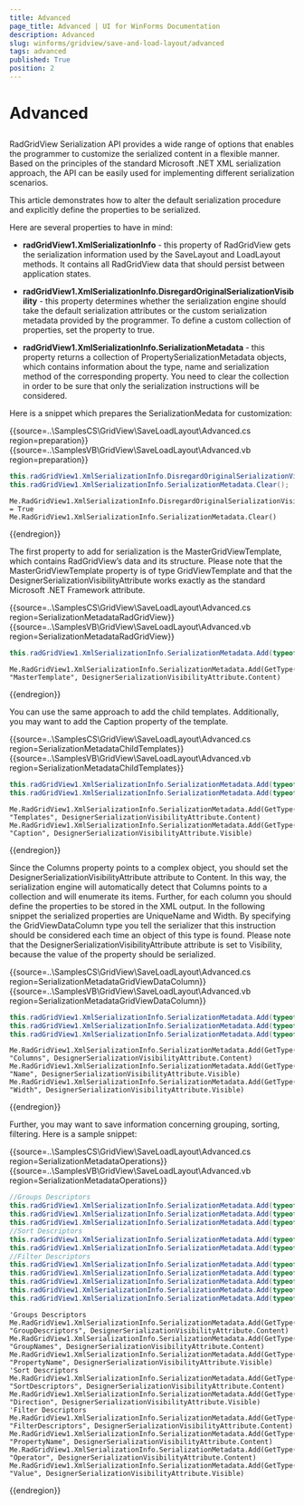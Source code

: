 ```yaml
---
title: Advanced
page_title: Advanced | UI for WinForms Documentation
description: Advanced
slug: winforms/gridview/save-and-load-layout/advanced
tags: advanced
published: True
position: 2
---
```


# Advanced



## 

RadGridView Serialization API provides a wide range of options that enables the programmer to customize the serialized content in a flexible manner. Based on the principles of the standard Microsoft .NET XML serialization approach, the API can be easily used for implementing different serialization scenarios. 

This article demonstrates how to alter the default serialization procedure and explicitly define the properties to be serialized.

Here are several properties to have in mind:

* __radGridView1.XmlSerializationInfo__ - this property of RadGridView gets the serialization information used by the SaveLayout and LoadLayout methods. It contains all RadGridView data that should persist between application states.

* __radGridView1.XmlSerializationInfo.DisregardOriginalSerializationVisibility__ - this property determines whether the serialization engine should take the default serialization attributes or the custom serialization metadata provided by the programmer. To define a custom collection of properties, set the property to true.

* __radGridView1.XmlSerializationInfo.SerializationMetadata__ - this property returns a collection of PropertySerializationMetadata objects, which contains information about the type, name and serialization method of the corresponding property. You need to clear the collection in order to be sure that only the serialization instructions will be considered.

Here is a snippet which prepares the SerializationMedata for customization:

{{source=..\SamplesCS\GridView\SaveLoadLayout\Advanced.cs region=preparation}} 
{{source=..\SamplesVB\GridView\SaveLoadLayout\Advanced.vb region=preparation}} 

````C#
this.radGridView1.XmlSerializationInfo.DisregardOriginalSerializationVisibility = true;
this.radGridView1.XmlSerializationInfo.SerializationMetadata.Clear();

````
````VB.NET
Me.RadGridView1.XmlSerializationInfo.DisregardOriginalSerializationVisibility = True
Me.RadGridView1.XmlSerializationInfo.SerializationMetadata.Clear()

````

{{endregion}}

The first property to add for serialization is the MasterGridViewTemplate, which contains RadGridView’s data and its structure. Please note that the MasterGridViewTemplate property is of type GridViewTemplate and that the DesignerSerializationVisibilityAttribute works exactly as the standard Microsoft .NET Framework attribute.

{{source=..\SamplesCS\GridView\SaveLoadLayout\Advanced.cs region=SerializationMetadataRadGridView}} 
{{source=..\SamplesVB\GridView\SaveLoadLayout\Advanced.vb region=SerializationMetadataRadGridView}} 

````C#
this.radGridView1.XmlSerializationInfo.SerializationMetadata.Add(typeof(RadGridView),"MasterTemplate",DesignerSerializationVisibilityAttribute.Content);

````
````VB.NET
Me.RadGridView1.XmlSerializationInfo.SerializationMetadata.Add(GetType(RadGridView), "MasterTemplate", DesignerSerializationVisibilityAttribute.Content)

````

{{endregion}}

You can use the same approach to add the child templates. Additionally, you may want to add the Caption property of the template.

{{source=..\SamplesCS\GridView\SaveLoadLayout\Advanced.cs region=SerializationMetadataChildTemplates}} 
{{source=..\SamplesVB\GridView\SaveLoadLayout\Advanced.vb region=SerializationMetadataChildTemplates}} 

````C#
this.radGridView1.XmlSerializationInfo.SerializationMetadata.Add(typeof(GridViewTemplate), "Templates", DesignerSerializationVisibilityAttribute.Content);
this.radGridView1.XmlSerializationInfo.SerializationMetadata.Add(typeof(GridViewTemplate), "Caption", DesignerSerializationVisibilityAttribute.Visible);

````
````VB.NET
Me.RadGridView1.XmlSerializationInfo.SerializationMetadata.Add(GetType(GridViewTemplate), "Templates", DesignerSerializationVisibilityAttribute.Content)
Me.RadGridView1.XmlSerializationInfo.SerializationMetadata.Add(GetType(GridViewTemplate), "Caption", DesignerSerializationVisibilityAttribute.Visible)

````

{{endregion}}

Since the Columns property points to a complex object, you should set the DesignerSerializationVisibilityAttribute attribute to Content. In this way, the serialization engine will automatically detect that Columns points to a collection and will enumerate its items. Further, for each column you should define the properties to be stored in the XML output. In the following snippet the serialized properties are UniqueName and Width. By specifying the GridViewDataColumn type you tell the serializer that this instruction should be considered each time an object of this type is found. Please note that the DesignerSerializationVisibilityAttribute attribute is set to Visibility, because the value of the property should be serialized.

{{source=..\SamplesCS\GridView\SaveLoadLayout\Advanced.cs region=SerializationMetadataGridViewDataColumn}} 
{{source=..\SamplesVB\GridView\SaveLoadLayout\Advanced.vb region=SerializationMetadataGridViewDataColumn}} 

````C#
this.radGridView1.XmlSerializationInfo.SerializationMetadata.Add(typeof(GridViewTemplate), "Columns", DesignerSerializationVisibilityAttribute.Content);
this.radGridView1.XmlSerializationInfo.SerializationMetadata.Add(typeof(GridViewDataColumn), "Name", DesignerSerializationVisibilityAttribute.Visible);
this.radGridView1.XmlSerializationInfo.SerializationMetadata.Add(typeof(GridViewDataColumn), "Width", DesignerSerializationVisibilityAttribute.Visible);

````
````VB.NET
Me.RadGridView1.XmlSerializationInfo.SerializationMetadata.Add(GetType(GridViewTemplate), "Columns", DesignerSerializationVisibilityAttribute.Content)
Me.RadGridView1.XmlSerializationInfo.SerializationMetadata.Add(GetType(GridViewDataColumn), "Name", DesignerSerializationVisibilityAttribute.Visible)
Me.RadGridView1.XmlSerializationInfo.SerializationMetadata.Add(GetType(GridViewDataColumn), "Width", DesignerSerializationVisibilityAttribute.Visible)

````

{{endregion}}


Further, you may want to save information concerning grouping, sorting, filtering. Here is a sample snippet:

{{source=..\SamplesCS\GridView\SaveLoadLayout\Advanced.cs region=SerializationMetadataOperations}} 
{{source=..\SamplesVB\GridView\SaveLoadLayout\Advanced.vb region=SerializationMetadataOperations}} 

````C#
//Groups Descriptors	            
this.radGridView1.XmlSerializationInfo.SerializationMetadata.Add(typeof(GridViewTemplate), "GroupDescriptors", DesignerSerializationVisibilityAttribute.Content);
this.radGridView1.XmlSerializationInfo.SerializationMetadata.Add(typeof(GroupDescriptor), "GroupNames", DesignerSerializationVisibilityAttribute.Content);
this.radGridView1.XmlSerializationInfo.SerializationMetadata.Add(typeof(SortDescriptor), "PropertyName", DesignerSerializationVisibilityAttribute.Visible);
//Sort Descriptors            
this.radGridView1.XmlSerializationInfo.SerializationMetadata.Add(typeof(GridViewTemplate), "SortDescriptors", DesignerSerializationVisibilityAttribute.Content);
this.radGridView1.XmlSerializationInfo.SerializationMetadata.Add(typeof(SortDescriptor), "Direction", DesignerSerializationVisibilityAttribute.Visible);
//Filter Descriptors           
this.radGridView1.XmlSerializationInfo.SerializationMetadata.Add(typeof(GridViewTemplate), "FilterDescriptors", DesignerSerializationVisibilityAttribute.Content);
this.radGridView1.XmlSerializationInfo.SerializationMetadata.Add(typeof(FilterDescriptor), "PropertyName", DesignerSerializationVisibilityAttribute.Visible);
this.radGridView1.XmlSerializationInfo.SerializationMetadata.Add(typeof(FilterDescriptor), "Operator", DesignerSerializationVisibilityAttribute.Visible);
this.radGridView1.XmlSerializationInfo.SerializationMetadata.Add(typeof(FilterDescriptor), "Value", DesignerSerializationVisibilityAttribute.Visible);
this.radGridView1.XmlSerializationInfo.SerializationMetadata.Add(typeof(FilterDescriptor), "IsFilterEditor", DesignerSerializationVisibilityAttribute.Visible);

````
````VB.NET
'Groups Descriptors
Me.RadGridView1.XmlSerializationInfo.SerializationMetadata.Add(GetType(GridViewTemplate), "GroupDescriptors", DesignerSerializationVisibilityAttribute.Content)
Me.RadGridView1.XmlSerializationInfo.SerializationMetadata.Add(GetType(GroupDescriptor), "GroupNames", DesignerSerializationVisibilityAttribute.Content)
Me.RadGridView1.XmlSerializationInfo.SerializationMetadata.Add(GetType(SortDescriptor), "PropertyName", DesignerSerializationVisibilityAttribute.Visible)
'Sort Descriptors            
Me.RadGridView1.XmlSerializationInfo.SerializationMetadata.Add(GetType(GridViewTemplate), "SortDescriptors", DesignerSerializationVisibilityAttribute.Content)
Me.RadGridView1.XmlSerializationInfo.SerializationMetadata.Add(GetType(SortDescriptor), "Direction", DesignerSerializationVisibilityAttribute.Visible)
'Filter Descriptors           
Me.RadGridView1.XmlSerializationInfo.SerializationMetadata.Add(GetType(GridViewTemplate), "FilterDescriptors", DesignerSerializationVisibilityAttribute.Content)
Me.RadGridView1.XmlSerializationInfo.SerializationMetadata.Add(GetType(FilterDescriptor), "PropertyName", DesignerSerializationVisibilityAttribute.Content)
Me.RadGridView1.XmlSerializationInfo.SerializationMetadata.Add(GetType(FilterDescriptor), "Operator", DesignerSerializationVisibilityAttribute.Content)
Me.RadGridView1.XmlSerializationInfo.SerializationMetadata.Add(GetType(FilterDescriptor), "Value", DesignerSerializationVisibilityAttribute.Visible)

````

{{endregion}}